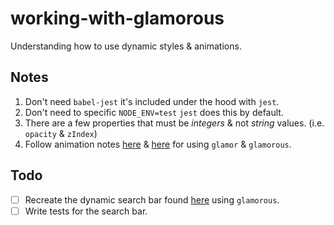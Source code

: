 # working-with-glamorous

Understanding how to use dynamic styles &amp; animations.

## Notes

1. Don't need `babel-jest` it's included under the hood with `jest`.
1. Don't need to specific `NODE_ENV=test` `jest` does this by default.
1. There are a few properties that must be _integers_ & not _string_ values. (i.e. `opacity` & `zIndex`)
1. Follow animation notes [here](https://github.com/paypal/glamorous#example-style-objects) & [here](https://github.com/threepointone/glamor/blob/master/docs/howto.md#animations) for using `glamor` & `glamorous`.

## Todo

- [ ] Recreate the dynamic search bar found [here](http://icanbecreative.com/article/css3-animated-search-box) using `glamorous`.
- [ ] Write tests for the search bar.